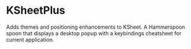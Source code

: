# KSheetPlus
Adds themes and positioning enhancements to KSheet. A Hammerspoon spoon that displays a desktop popup with a keybindings cheatsheet for current application. 
